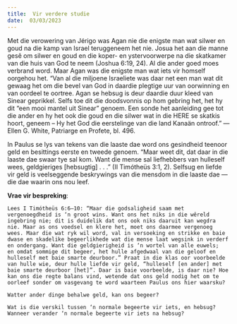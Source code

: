 ```yaml
---
title:  Vir verdere studie
date:  03/03/2023
---
```


Met die verowering van Jérigo was Agan nie die enigste man wat silwer en goud na die kamp van Israel teruggeneem het nie. Josua het aan die manne gesê om silwer en goud en die koper- en ystervoorwerpe na die skatkamer van die huis van God te neem (Joshua 6:19, 24). Al die ander goed moes verbrand word.  Maar Agan was die enigste man wat iets vir homself oorgehou het. “Van al die miljoene Israeliete was daar net een man wat dit gewaag het om die bevel van God in daardie plegtige uur van oorwinning en van oordeel te oortree. Agan se hebsug is deur daardie duur kleed van Sinear geprikkel. Selfs toe dit die doodsvonnis op hom gebring het, het hy dit “een mooi mantel uit Sinear” genoem. Een sonde het aanleiding gee tot die ander en hy het ook die goud en die silwer wat in die HERE se skatkis hoort, geneem – Hy het God die eerstelinge van die land Kanaän ontroof.” — Ellen G. White, Patriarge en Profete, bl. 496.

In Paulus se lys van tekens van die laaste dae word ons gesindheid teenoor geld en besittings eerste en tweede genoem. “Maar weet dit, dat daar in die laaste dae swaar tye sal kom. Want die mense sal liefhebbers van hulleself wees, geldgieriges [hebsugtig] . . .” (II Timótheüs 3:1, 2). Selfsug en liefde vir geld is veelseggende beskrywings van die mensdom in die laaste dae — die dae waarin ons nou leef.

**Vrae vir bespreking**:

`Lees I Timótheüs 6:6–10: “Maar die godsaligheid saam met vergenoegdheid is ‘n groot wins. Want ons het niks in die wêreld ingebring nie; dit is duidelik dat ons ook niks daaruit kan wegdra nie. Maar as ons voedsel en klere het, moet ons daarmee vergenoeg wees. Maar die wat ryk wil word, val in versoeking en strikke en baie dwase en skadelike begeerlikhede wat die mense laat wegsink in verderf en ondergang. Want die geldgierigheid is ‘n wortel van alle euwels;  en omdat sommige dit begeer, het hulle afgedwaal van die geloof en hulleself met baie smarte deurboor.” Praat in die klas oor voorbeelde van hulle wie, deur hulle liefde vir geld, “hulleself [en ander] met baie smarte deurboor [het]”. Daar is baie voorbeelde, is daar nie? Hoe kan ons die regte balans vind, wetende dat ons geld nodig het om te oorleef sonder om vasgevang te word waarteen Paulus ons hier waarsku?`

`Watter ander dinge behalwe geld, kan ons begeer?`

`Wat is die verskil tussen ‘n normale begeerte vir iets, en hebsug? Wanneer verander ‘n normale begeerte vir iets na hebsug?`